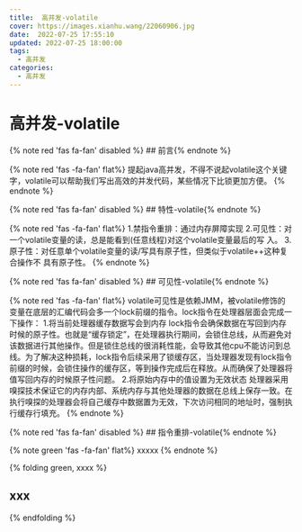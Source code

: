 ```yaml
---
title:  高并发-volatile
cover: https://images.xianhu.wang/22060906.jpg
date:  2022-07-25 17:55:10
updated: 2022-07-25 18:00:00
tags:
  - 高并发
categories:
  - 高并发
---
```


#  高并发-volatile
{% note red 'fas fa-fan' disabled %} ## 前言{% endnote %}

{% note red  'fas -fa-fan' flat%} 
提起java高并发，不得不说起volatile这个关键字，volatile可以帮助我们写出高效的并发代码，某些情况下比锁更加方便。
{% endnote %}

{% note red 'fas fa-fan' disabled %} ## 特性-volatile{% endnote %}

{% note red  'fas -fa-fan' flat%} 
1.禁指令重排：通过内存屏障实现
2.可见性：对一个volatile变量的读，总是能看到(任意线程)对这个volatile变量最后的写
入。
3.原子性：对任意单个volatile变量的读/写具有原子性，但类似于volatile++这种复合操作不 具有原子性。
{% endnote %}


{% note red 'fas fa-fan' disabled %} ## 可见性-volatile{% endnote %}

{% note red  'fas -fa-fan' flat%} 
volatile可见性是依赖JMM，被volatile修饰的变量在底层的汇编代码会多一个lock前缀的指令。lock指令在处理器层面会完成一下操作：
1.将当前处理器缓存数据写会到内存
  lock指令会确保数据在写回到内存时候的原子性。也就是“缓存锁定”，在处理器执行期间，会锁住总线，从而避免对该数据进行其他操作。但是锁住总线的很消耗性能，会导致其他cpu不能访问到总线。为了解决这种损耗，lock指令后续采用了锁缓存区，当处理器发现有lock指令前缀的时候，会锁住操作的缓存区，等到操作完成后在释放。从而确保了处理器将值写回内存的时候原子性问题。
2.将原始内存中的值设置为无效状态
  处理器采用嗅探技术保证它的内存内部、系统内存与其他处理器的数据在总线上保存一致。在执行嗅探的处理器会将自己缓存中数据置为无效，下次访问相同的地址时，强制执行缓存行填充。
{% endnote %}


{% note red 'fas fa-fan' disabled %} ## 指令重排-volatile{% endnote %}

{% note green  'fas -fa-fan' flat%} 
xxxxx
{% endnote %}

{%  folding green, xxxx %}
## xxx

{% endfolding %}